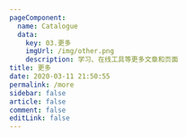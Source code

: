 ```yaml
---
pageComponent: 
  name: Catalogue
  data: 
    key: 03.更多
    imgUrl: /img/other.png
    description: 学习、在线工具等更多文章和页面
title: 更多
date: 2020-03-11 21:50:55
permalink: /more
sidebar: false
article: false
comment: false
editLink: false
---
```

